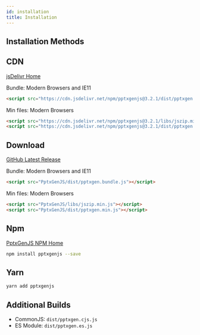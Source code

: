```yaml
---
id: installation
title: Installation
---
```


## Installation Methods

## CDN

[jsDelivr Home](https://www.jsdelivr.com/package/npm/pptxgenjs)

Bundle: Modern Browsers and IE11

```html
<script src="https://cdn.jsdelivr.net/npm/pptxgenjs@3.2.1/dist/pptxgen.bundle.js"></script>
```

Min files: Modern Browsers

```html
<script src="https://cdn.jsdelivr.net/npm/pptxgenjs@3.2.1/libs/jszip.min.js"></script>
<script src="https://cdn.jsdelivr.net/npm/pptxgenjs@3.2.1/dist/pptxgen.min.js"></script>
```

## Download

[GitHub Latest Release](https://github.com/gitbrent/PptxGenJS/releases/latest)

Bundle: Modern Browsers and IE11

```html
<script src="PptxGenJS/dist/pptxgen.bundle.js"></script>
```

Min files: Modern Browsers

```html
<script src="PptxGenJS/libs/jszip.min.js"></script>
<script src="PptxGenJS/dist/pptxgen.min.js"></script>
```

## Npm

[PptxGenJS NPM Home](https://www.npmjs.com/package/pptxgenjs)

```bash
npm install pptxgenjs --save
```

## Yarn

```bash
yarn add pptxgenjs
```

## Additional Builds

- CommonJS: `dist/pptxgen.cjs.js`
- ES Module: `dist/pptxgen.es.js`
